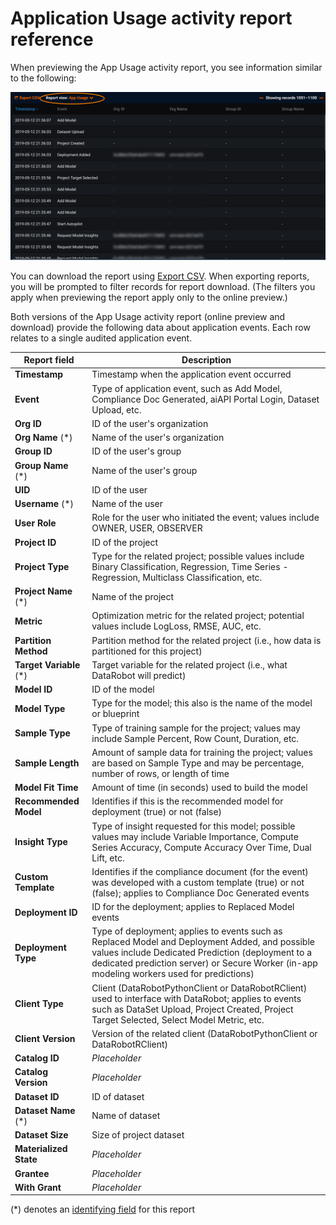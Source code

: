 <a name="app-usageactivity"></a>
Application Usage activity report reference
===============================================

When previewing the App Usage activity report, you see information similar to the following:

![](images/useractivitymonitor-previewapp-report.png)

You can download the report using [Export CSV](monitoring-user-activity.md#exportcsv). When exporting reports, you will be prompted to filter records for report download. (The filters you apply when previewing the report apply only to the online preview.)

Both versions of the App Usage activity report (online preview and download) provide the following data about application events. Each row relates to a single audited application event.

Report field | Description
------ | -----------
**Timestamp** | Timestamp when the application event occurred
**Event** | Type of application event, such as Add Model, Compliance Doc Generated, aiAPI Portal Login, Dataset Upload, etc.
**Org ID** | ID of the user's organization
**Org Name** (\*) | Name of the user's organization
**Group ID** | ID of the user's group
**Group Name** (\*) | Name of the user's group
**UID** | ID of the user
**Username** (\*) | Name of the user
**User Role** | Role for the user who initiated the event; values include OWNER, USER, OBSERVER
**Project ID** | ID of the project
**Project Type** | Type for the related project; possible values include Binary Classification, Regression, Time Series - Regression, Multiclass Classification, etc.
**Project Name** (\*) | Name of the project
**Metric** | Optimization metric for the related project; potential values include LogLoss, RMSE, AUC, etc.
**Partition Method** | Partition method for the related project (i.e., how data is partitioned for this project)
**Target Variable** (\*) | Target variable for the related project (i.e., what DataRobot will predict)
**Model ID** | ID of the model
**Model Type** | Type for the model; this also is the name of the model or blueprint
**Sample Type** | Type of training sample for the project; values may include Sample Percent, Row Count, Duration, etc.
**Sample Length** | Amount of sample data for training the project; values are based on Sample Type and may be percentage, number of rows, or length of time
**Model Fit Time** | Amount of time (in seconds) used to build the model
**Recommended Model** | Identifies if this is the recommended model for deployment (true) or not (false)
**Insight Type** | Type of insight requested for this model; possible values may include Variable Importance, Compute Series Accuracy, Compute Accuracy Over Time, Dual Lift, etc.
**Custom Template** | Identifies if the compliance document (for the event) was developed with a custom template (true) or not (false); applies to Compliance Doc Generated events
**Deployment ID** | ID for the deployment; applies to Replaced Model events
**Deployment Type** | Type of deployment; applies to events such as Replaced Model and Deployment Added, and possible values include Dedicated Prediction (deployment to a dedicated prediction server) or Secure Worker (in-app modeling workers used for predictions)
**Client Type** | Client (DataRobotPythonClient or DataRobotRClient) used to interface with DataRobot; applies to events such as DataSet Upload, Project Created, Project Target Selected, Select Model Metric, etc.
**Client Version** | Version of the related client (DataRobotPythonClient or DataRobotRClient)
**Catalog ID** |  <em>Placeholder</em>
**Catalog Version** | <em>Placeholder</em>
**Dataset ID** | ID of dataset
**Dataset Name** (\*) | Name of dataset
**Dataset Size** | Size of project dataset
**Materialized State** | <em>Placeholder</em>
**Grantee** | <em>Placeholder</em>
**With Grant** | <em>Placeholder</em>

(\*) denotes an [identifying field](monitoring-user-activity.md#sensitive) for this report
